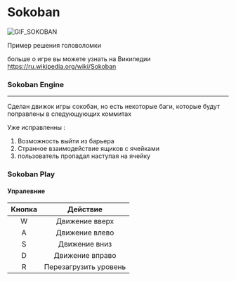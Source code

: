 # Sokoban
![GIF_SOKOBAN](https://upload.wikimedia.org/wikipedia/commons/4/4b/Sokoban_ani.gif)

Пример решения головоломки


больше о игре вы можете узнать на Википедии https://ru.wikipedia.org/wiki/Sokoban

### Sokoban Engine
-----------
Сделан движок игры сокобан, но есть некоторые баги, которые будут поправлены в следующующих коммитах

Уже исправленны :

1. Возможность выйти из барьера
2. Странное взаимодействие ящиков с ячейками
3. пользователь пропадал наступая на ячейку

### Sokoban Play

#### Упралевние
| Кнопка |       Действие        |
|:------:|:---------------------:|
| W      |    Движение вверх     |
| A      |    Движение влево     |
| S      |     Движение вниз     |
| D      |    Движение вправо    |
| R      | Перезагрузить уровень |

